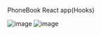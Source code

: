 PhoneBook React app(Hooks)
    
![image](https://github.com/INRGI/goit-react-hw-04-phonebook/assets/120032162/339cc79f-ee93-414d-8ae3-6f4ca4657d66)
![image](https://github.com/INRGI/goit-react-hw-04-phonebook/assets/120032162/e474439c-9877-4df4-8cce-f0ecf8917027)
